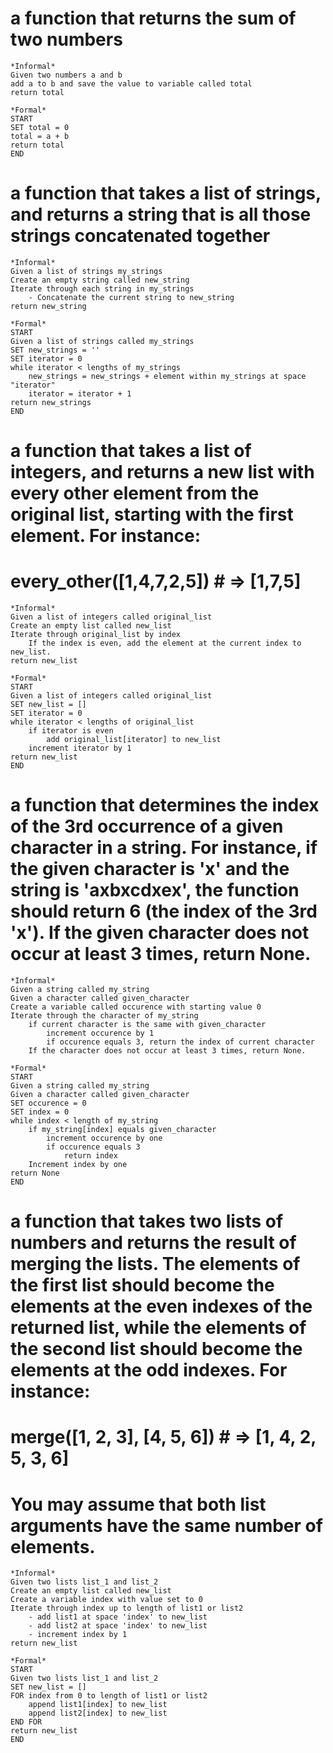 # a function that returns the sum of two numbers

    *Informal*
    Given two numbers a and b
    add a to b and save the value to variable called total
    return total
        
    *Formal*
    START
    SET total = 0
    total = a + b
    return total
    END
    
# a function that takes a list of strings, and returns a string that is all those strings concatenated together

    *Informal*
    Given a list of strings my_strings
    Create an empty string called new_string
    Iterate through each string in my_strings
        - Concatenate the current string to new_string
    return new_string
    
    *Formal*
    START
    Given a list of strings called my_strings
    SET new_strings = ''
    SET iterator = 0
    while iterator < lengths of my_strings
        new_strings = new_strings + element within my_strings at space "iterator"
        iterator = iterator + 1
    return new_strings
    END
    
# a function that takes a list of integers, and returns a new list with every other element from the original list, starting with the first element. For instance:
# every_other([1,4,7,2,5]) # => [1,7,5]

    *Informal*
    Given a list of integers called original_list
    Create an empty list called new_list
    Iterate through original_list by index
        If the index is even, add the element at the current index to new_list.
    return new_list

    *Formal*
    START
    Given a list of integers called original_list
    SET new_list = []
    SET iterator = 0
    while iterator < lengths of original_list
        if iterator is even
            add original_list[iterator] to new_list
        increment iterator by 1
    return new_list
    END
    
# a function that determines the index of the 3rd occurrence of a given character in a string. For instance, if the given character is 'x' and the string is 'axbxcdxex', the function should return 6 (the index of the 3rd 'x'). If the given character does not occur at least 3 times, return None.

    *Informal*
    Given a string called my_string
    Given a character called given_character
    Create a variable called occurence with starting value 0
    Iterate through the character of my_string
        if current character is the same with given_character
            increment occurence by 1
            if occurence equals 3, return the index of current character
        If the character does not occur at least 3 times, return None.
        
    *Formal*
    START
    Given a string called my_string
    Given a character called given_character
    SET occurence = 0
    SET index = 0
    while index < length of my_string
        if my_string[index] equals given_character
            increment occurence by one
            if occurence equals 3
                return index
        Increment index by one
    return None
    END
    
# a function that takes two lists of numbers and returns the result of merging the lists. The elements of the first list should become the elements at the even indexes of the returned list, while the elements of the second list should become the elements at the odd indexes. For instance:
# merge([1, 2, 3], [4, 5, 6]) # => [1, 4, 2, 5, 3, 6]
# You may assume that both list arguments have the same number of elements.

    *Informal*
    Given two lists list_1 and list_2
    Create an empty list called new_list
    Create a variable index with value set to 0
    Iterate through index up to length of list1 or list2
        - add list1 at space 'index' to new_list
        - add list2 at space 'index' to new_list
        - increment index by 1
    return new_list

    *Formal*
    START
    Given two lists list_1 and list_2
    SET new_list = []
    FOR index from 0 to length of list1 or list2
        append list1[index] to new_list
        append list2[index] to new_list
    END FOR
    return new_list
    END

    

